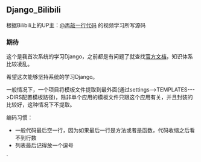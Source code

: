 ## Django_Bilibili
根据Bilibili上的UP主：[@再敲一行代码](https://space.bilibili.com/252028233/#/) 的视频学习所写源码

### 期待
这个是我首次系统的学习Django，之前都是有问题了就查找[官方文档](https://docs.djangoproject.com/en/2.0/)，知识体系比较凌乱。

希望这次能够坚持系统的学习Django。

一般情况下，一个项目将模板文件提取到最外面(通过settings-->TEMPLATES--->DIRS配置模板路径)，除非单个应用的模板文件只跟这个应用有关，并且封装的比较好，这种情况下不提取。


编码习惯：
- 一般代码最后空一行，因为如果最后一行是方法或者是函数，代码收缩之后看不到行数
- 列表最后记得放一个逗号  

`
```